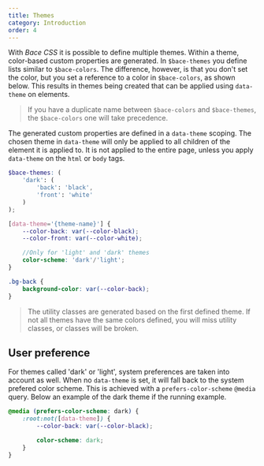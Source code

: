 ```yaml
---
title: Themes
category: Introduction
order: 4
---
```


With _Bace CSS_ it is possible to define multiple themes. Within a theme, color-based custom properties are generated. In `$bace-themes` you define lists similar to `$bace-colors`. The difference, however, is that you don't set the color, but you set a reference to a color in `$bace-colors`, as shown below. This results in themes being created that can be applied using `data-theme` on elements.

> If you have a duplicate name between `$bace-colors` and `$bace-themes`, the `$bace-colors` one will take precedence.

The generated custom properties are defined in a `data-theme` scoping. The chosen theme in `data-theme` will only be applied to all children of the element it is applied to. It is not applied to the entire page, unless you apply `data-theme` on the `html` or `body` tags.

```scss
$bace-themes: (
	'dark': (
		'back': 'black',
		'front': 'white'
	)
);

[data-theme='{theme-name}'] {
	--color-back: var(--color-black);
	--color-front: var(--color-white);

	//Only for 'light' and 'dark' themes
	color-scheme: 'dark'/'light';
}

.bg-back {
	background-color: var(--color-back);
}
```

> The utility classes are generated based on the first defined theme. If not all themes have the same colors defined, you will miss utility classes, or classes will be broken.

## User preference

For themes called 'dark' or 'light', system preferences are taken into account as well. When no `data-theme` is set, it will fall back to the system prefered color scheme. This is achieved with a `prefers-color-scheme` `@media` query. Below an example of the dark theme if the running example.

```scss
@media (prefers-color-scheme: dark) {
	:root:not([data-theme]) {
		--color-back: var(--color-black);

		color-scheme: dark;
	}
}
```
